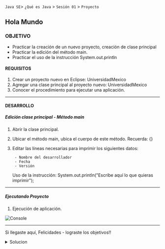 `Java SE`> `¿Qué es Java` > `Sesión 01` > `Proyecto`

## Hola Mundo

### OBJETIVO

- Practicar la creación de un nuevo proyecto, creación de clase principal
- Practicar la edición del método main.
- Practicar el uso de la instrucción System.out.println

#### REQUISITOS

1. Crear un proyecto nuevo en Eclipse: UniversidadMexico
2. Agregar una clase principal al proyecto nuevo: UniversidadMexico
3. Conocer el procedimiento para ejecutar una aplicación.

<hr>

#### DESARROLLO

##### Edición clase principal - Método main

1. Abrir la clase principal.
2. Ubicar el método main, ubica el cuerpo de este método. Recuerda: {}
3. Editar las líneas necesarias para imprimir los siguientes datos:

        - Nombre del desarrollador
        - Fecha
        - Versión        

   Uso de la instrucción: System.out.println("Escribe aquí lo que quieras imprimir");

<hr>

##### Ejecutando Proyecto

1. Ejecución de aplicación. 
   
![Console](https://user-images.githubusercontent.com/56565204/66931884-65c95080-effc-11e9-98bd-785f9d6c6e5a.png)
<hr> 

Si llegaste aquí, Felicidades - lograste los objetivos!!

<details>
	<summary>Solucion</summary>
	<p> 1. Crear un nuevo JavaProyect en Eclipse </p>
	<p> 2. Asignarle el nombre UniversidadMexico </p>
	<p> 3. Crear una clase principal, asignarle el nombre UniversidadMexico </p>
        <p> 4. Repite el uso de la instrucción System.out.println..., para generar el banner solicitado </p>
	<p> 5. Ejecutar Proyecto </p>
</details> 
